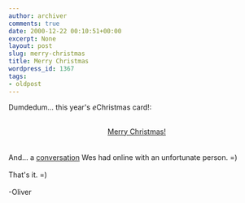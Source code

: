 ```yaml
---
author: archiver
comments: true
date: 2000-12-22 00:10:51+00:00
excerpt: None
layout: post
slug: merry-christmas
title: Merry Christmas
wordpress_id: 1367
tags:
- oldpost
---
```


Dumdedum... this year's <i>e</i>Christmas card!:<br /><br /><center><a href=http://www.oliverweb.com/christmas/2000>Merry Christmas!</a></center><br /><br />And... a <a href=http://www.oliverweb.com/chats/wes.shtml>conversation</a> Wes had online with an unfortunate person. =)<br /><br />That's it. =)<br /><br />-Oliver